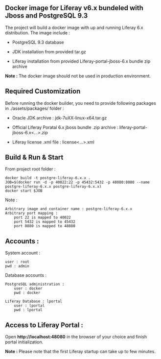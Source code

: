 ## Docker image for Liferay v6.x bundeled with Jboss and PostgreSQL 9.3

The project will build a docker image with up and running Liferay 6.x distribution. The image include :

* PostgreSQL 9.3 database

* JDK installation from provided tar.gz  

* Liferay installation from provided Liferay-portal-jboss-6.x bundle zip archive

**Note :** The docker image should not be used in production environment.

## Required Customization

Before running the docker builder, you need to provide following packages in ./assets/packages/ folder :

* Oracle JDK archive : jdk-7uXX-linux-x64.tar.gz

* Official Liferay Poratal 6.x jboss bundle .zip archive : liferay-portal-jboss-6.x<...>.zip

* Liferay license .xml file : license<...>.xml

## Build & Run & Start

From project root folder :

    docker build -t postgre-liferay-6.x.x .
    JOB=$(docker run -d -p 40022:22 -p 45432:5432 -p 48080:8080 --name postgre-liferay-6.x.x postgre-liferay-6.x.x)
    docker start $JOB

Note :

    Arbitrary image and container name : postgre-liferay-6.x.x
    Arbitrary port mapping :
        port 22 is mapped to 40022
        port 5432 is mapped to 45432
        port 8080 is mapped to 48080   

## Accounts :

System account : 

    user : root
    pwd : admin

Database accounts :

    PostgreSQL administration :
        user : docker
        pwd : docker
        
    Liferay Database : lportal
        user : lportal
        pwd : lportal

## Access to Liferay Portal :

Open **http://localhost:48080** in the browser of your choice and finish portal initialization.

**Note :** Please note that the first Liferay startup can take up to few minutes.